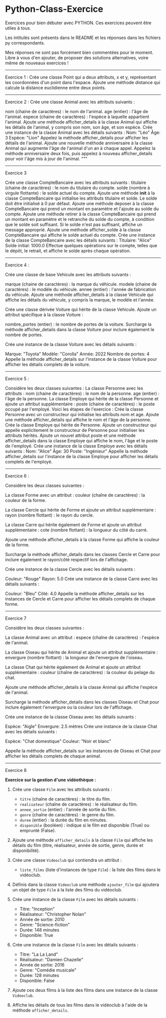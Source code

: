 # Python-Class-Exercice

Exercices pour bien débuter avec PYTHON. Ces exercices peuvent être utiles à tous.

Les intitulés sont présents dans le README et les réponses dans les fichiers py correspondants.

Mes réponses ne sont pas forcément bien commentées pour le moment. Libre à vous d'en ajouter, de proposer des solutions alternatives, voire même de nouveaux exercices !

-------------------------------------------------------------------------------------------------------------------------------------------------------------------------
Exercice 1 : 
Crée une classe Point qui a deux attributs, x et y, représentant les coordonnées d'un point dans l'espace. 
Ajoute une méthode distance qui calcule la distance euclidienne entre deux points.

-------------------------------------------------------------------------------------------------------------------------------------------------------------------------
Exercice 2 : 
Crée une classe Animal avec les attributs suivants :

nom (chaine de caractères) : le nom de l'animal.
age (entier) : l'âge de l'animal.
espece (chaine de caractères) : l'espèce à laquelle appartient l'animal.
Ajoute une méthode afficher_details à la classe Animal qui affiche les détails de l'animal, y compris son nom, son âge, et son espèce.
Crée une instance de la classe Animal avec les détails suivants :
Nom: "Léo"
Âge: 3
Espèce: "Lion"
Appelez la méthode afficher_details pour afficher les détails de l'animal.
Ajoute une nouvelle méthode anniversaire à la classe Animal qui augmente l'âge de l'animal d'un an à chaque appel.
Appelez la méthode anniversaire deux fois, puis appelez à nouveau afficher_details pour voir l'âge mis à jour de l'animal. """

------------------------------------------------------------------------------------------------------------------------------------------------------------------------

Exercice 3 

Crée une classe CompteBancaire avec les attributs suivants :
titulaire (chaine de caractères) : le nom du titulaire du compte.
solde (nombre à virgule flottante) : le solde actuel du compte.
Ajoute une méthode __init__ à la classe CompteBancaire qui initialise les attributs titulaire et solde. Le solde doit être initialisé à 0 par défaut.
Ajoute une méthode deposer à la classe CompteBancaire qui prend un montant en paramètre et l'ajoute au solde du compte.
Ajoute une méthode retirer à la classe CompteBancaire qui prend un montant en paramètre et le retranche du solde du compte, à condition que le solde soit suffisant. Si le solde n'est pas suffisant, affiche un message approprié.
Ajoute une méthode afficher_solde à la classe CompteBancaire qui affiche le solde actuel du compte.
Crée une instance de la classe CompteBancaire avec les détails suivants :
Titulaire: "Alice"
Solde initial: 1000.0
Effectue quelques opérations sur le compte, telles que le dépôt, le retrait, et affiche le solde après chaque opération.

-------------------------------------------------------------------------------------------------------------------------------------------------------------------------
Exercice 4 :

Crée une classe de base Vehicule avec les attributs suivants :

marque (chaine de caractères) : la marque du véhicule.
modele (chaine de caractères) : le modèle du véhicule.
annee (entier) : l'année de fabrication du véhicule.
Ajoute une méthode afficher_details à la classe Vehicule qui affiche les détails du véhicule, y compris la marque, le modèle et l'année.

Crée une classe dérivée Voiture qui hérite de la classe Vehicule. Ajoute un attribut spécifique à la classe Voiture :

nombre_portes (entier) : le nombre de portes de la voiture.
Surcharge la méthode afficher_details dans la classe Voiture pour inclure également le nombre de portes.

Crée une instance de la classe Voiture avec les détails suivants :

Marque: "Toyota"
Modèle: "Corolla"
Année: 2022
Nombre de portes: 4
Appelle la méthode afficher_details sur l'instance de la classe Voiture pour afficher les détails complets de la voiture.

-------------------------------------------------------------------------------------------------------------------------------------------------------------------------
Exercice 5 : 

Considère les deux classes suivantes :
La classe Personne avec les attributs :
nom (chaine de caractères) : le nom de la personne.
age (entier) : l'âge de la personne.
La classe Employe qui hérite de la classe Personne et ajoute un attribut supplémentaire :
poste (chaine de caractères) : le poste occupé par l'employé.
Voici les étapes de l'exercice :
Crée la classe Personne avec un constructeur qui initialise les attributs nom et age. Ajoute une méthode afficher_details qui affiche le nom et l'âge de la personne.
Crée la classe Employe qui hérite de Personne. Ajoute un constructeur qui appelle explicitement le constructeur de Personne pour initialiser les attributs hérités. Ajoute un nouvel attribut poste et une méthode afficher_details dans la classe Employe qui affiche le nom, l'âge et le poste de l'employé.
Crée une instance de la classe Employe avec les détails suivants :
Nom: "Alice"
Âge: 30
Poste: "Ingénieur"
Appelle la méthode afficher_details sur l'instance de la classe Employe pour afficher les détails complets de l'employé.

-------------------------------------------------------------------------------------------------------------------------------------------------------------------------

Exercice 6 :

Considère les deux classes suivantes :

La classe Forme avec un attribut :
couleur (chaîne de caractères) : la couleur de la forme.

La classe Cercle qui hérite de Forme et ajoute un attribut supplémentaire :
rayon (nombre flottant) : le rayon du cercle.

La classe Carre qui hérite également de Forme et ajoute un attribut supplémentaire :
cote (nombre flottant) : la longueur du côté du carré.

Ajoute une méthode afficher_details à la classe Forme qui affiche la couleur de la forme.

Surcharge la méthode afficher_details dans les classes Cercle et Carre pour inclure également le rayon/côté respectif lors de l'affichage.

Crée une instance de la classe Cercle avec les détails suivants :

Couleur: "Rouge"
Rayon: 5.0
Crée une instance de la classe Carre avec les détails suivants :

Couleur: "Bleu"
Côté: 4.0
Appelle la méthode afficher_details sur les instances de Cercle et Carre pour afficher les détails complets de chaque forme.

-------------------------------------------------------------------------------------------------------------------------------------------------------------------------

Exercice 7

Considère les deux classes suivantes :

La classe Animal avec un attribut :
espece (chaîne de caractères) : l'espèce de l'animal.

La classe Oiseau qui hérite de Animal et ajoute un attribut supplémentaire :
envergure (nombre flottant) : la longueur de l'envergure de l'oiseau.

La classe Chat qui hérite également de Animal et ajoute un attribut supplémentaire :
couleur (chaîne de caractères) : la couleur du pelage du chat.

Ajoute une méthode afficher_details à la classe Animal qui affiche l'espèce de l'animal.

Surcharge la méthode afficher_details dans les classes Oiseau et Chat pour inclure également l'envergure ou la couleur lors de l'affichage.

Crée une instance de la classe Oiseau avec les détails suivants :

Espèce: "Aigle"
Envergure: 2.5 mètres
Crée une instance de la classe Chat avec les détails suivants :

Espèce: "Chat domestique"
Couleur: "Noir et blanc"

Appelle la méthode afficher_details sur les instances de Oiseau et Chat pour afficher les détails complets de chaque animal.

-------------------------------------------------------------------------------------------------------------------------------------------------------------------------

Exercice 8 

**Exercice sur la gestion d'une vidéothèque :**

1. Crée une classe `Film` avec les attributs suivants :
   - `titre` (chaîne de caractères) : le titre du film.
   - `realisateur` (chaîne de caractères) : le réalisateur du film.
   - `annee_sortie` (entier) : l'année de sortie du film.
   - `genre` (chaîne de caractères) : le genre du film.
   - `duree` (entier) : la durée du film en minutes.
   - `disponible` (booléen) : indique si le film est disponible (True) ou emprunté (False).

2. Ajoute une méthode `afficher_details` à la classe `Film` qui affiche les détails du film (titre, réalisateur, année de sortie, genre, durée et disponibilité).

3. Crée une classe `Videoclub` qui contiendra un attribut :
   - `liste_films` (liste d'instances de type `Film`) : la liste des films dans le vidéoclub.

4. Définis dans la classe `Videoclub` une méthode `ajouter_film` qui ajoutera un objet de type `Film` à la liste des films du vidéoclub.

5. Crée une instance de la classe `Film` avec les détails suivants :
   - Titre: "Inception"
   - Réalisateur: "Christopher Nolan"
   - Année de sortie: 2010
   - Genre: "Science-fiction"
   - Durée: 148 minutes
   - Disponible: True

6. Crée une instance de la classe `Film` avec les détails suivants :
   - Titre: "La La Land"
   - Réalisateur: "Damien Chazelle"
   - Année de sortie: 2016
   - Genre: "Comédie musicale"
   - Durée: 128 minutes
   - Disponible: False

7. Ajoute ces deux films à la liste des films dans une instance de la classe `Videoclub`.

8. Affiche les détails de tous les films dans le vidéoclub à l'aide de la méthode `afficher_details`.
